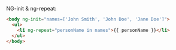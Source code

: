 NG-init & ng-repeat:

```html
<body ng-init="names=['John Smith', 'John Doe', 'Jane Doe']">
  <ul>
    <li ng-repeat="personName in names">{{ personName }}</li>
  </ul>
</body>
```
